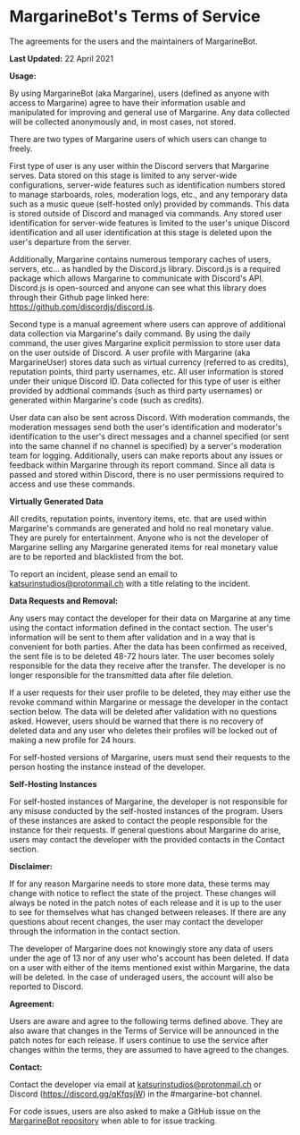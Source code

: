 <h1>MargarineBot's Terms of Service</h1>
The agreements for the users and the maintainers of MargarineBot.

**Last Updated:** 22 April 2021

**Usage:**

By using MargarineBot (aka Margarine), users (defined as anyone with access to Margarine) agree to have their information usable and manipulated for improving and general use of Margarine. Any data collected will be collected anonymously and, in most cases, not stored.

There are two types of Margarine users of which users can change to freely.

First type of user is any user within the Discord servers that Margarine serves. Data stored on this stage is limited to any server-wide configurations, server-wide features such as identification numbers stored to manage starboards, roles, moderation logs, etc., and any temporary data such as a music queue (self-hosted only) provided by commands. This data is stored outside of Discord and managed via commands. Any stored user identification for server-wide features is limited to the user's unique Discord identification and all user identification at this stage is deleted upon the user's departure from the server. 

Additionally, Margarine contains numerous temporary caches of users, servers, etc... as handled by the Discord.js library. Discord.js is a required package which allows Margarine to communicate with Discord's API. Discord.js is open-sourced and anyone can see what this library does through their Github page linked here: https://github.com/discordjs/discord.js.

Second type is a manual agreement where users can approve of additional data collection via Margarine's daily command. By using the daily command, the user gives Margarine explicit permission to store user data on the user outside of Discord. A user profile with Margarine (aka MargarineUser) stores data such as virtual currency (referred to as credits), reputation points, third party usernames, etc. All user information is stored under their unique Discord ID. Data collected for this type of user is either provided by addtional commands (such as third party usernames) or generated within Margarine's code (such as credits).

User data can also be sent across Discord. With moderation commands, the moderation messages send both the user's identification and moderator's identification to the user's direct messages and a channel specified (or sent into the same channel if no channel is specified) by a server's moderation team for logging. Additionally, users can make reports about any issues or feedback within Margarine through its report command. Since all data is passed and stored within Discord, there is no user permissions required to access and use these commands.

**Virtually Generated Data**

All credits, reputation points, inventory items, etc. that are used within Margarine's commands are generated and hold no real monetary value. They are purely for entertainment. Anyone who is not the developer of Margarine selling any Margarine generated items for real monetary value are to be reported and blacklisted from the bot.

To report an incident, please send an email to <a href="mailto:katsurinstudios@protonmail.ch">katsurinstudios@protonmail.ch</a> with a title relating to the incident.  

**Data Requests and Removal:**

Any users may contact the developer for their data on Margarine at any time using the contact information defined in the contact section. The user's information will be sent to them after validation and in a way that is convenient for both parties. After the data has been confirmed as received, the sent file is to be deleted 48-72 hours later. The user becomes solely responsible for the data they receive after the transfer. The developer is no longer responsible for the transmitted data after file deletion.

If a user requests for their user profile to be deleted, they may either use the revoke command within Margarine or message the developer in the contact section below. The data will be deleted after validation with no questions asked. However, users should be warned that there is no recovery of deleted data and any user who deletes their profiles will be locked out of making a new profile for 24 hours. 

For self-hosted versions of Margarine, users must send their requests to the person hosting the instance instead of the developer.

**Self-Hosting Instances**

For self-hosted instances of Margarine, the developer is not responsible for any misuse conducted by the self-hosted instances of the program. Users of these instances are asked to contact the people responsible for the instance for their requests. If general questions about Margarine do arise, users may contact the developer with the provided contacts in the Contact section.

**Disclaimer:**

If for any reason Margarine needs to store more data, these terms may change with notice to reflect the state of the project. These changes will always be noted in the patch notes of each release and it is up to the user to see for themselves what has changed between releases. If there are any questions about recent changes, the user may contact the developer through the information in the contact section.

The developer of Margarine does not knowingly store any data of users under the age of 13 nor of any user who's account has been deleted. If data on a user with either of the items mentioned exist within Margarine, the data will be deleted. In the case of underaged users, the account will also be reported to Discord.

**Agreement:**

Users are aware and agree to the following terms defined above. They are also aware that changes in the Terms of Service will be announced in the patch notes for each release. If users continue to use the service after changes within the terms, they are assumed to have agreed to the changes.

**Contact:**

Contact the developer via email at <a href="mailto:katsurinstudios@protonmail.ch">katsurinstudios@protonmail.ch</a> or Discord (https://discord.gg/qKfqsjW) in the #margarine-bot channel.

For code issues, users are also asked to make a GitHub issue on the [MargarineBot repository](https://github.com/Butterstroke/MargarineBot/issues) when able to for issue tracking.
